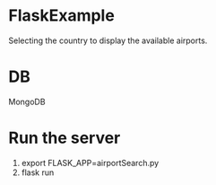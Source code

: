 # FlaskExample


Selecting the country to display the available airports.

# DB
MongoDB

# Run the server 
1. export FLASK_APP=airportSearch.py
2. flask run

